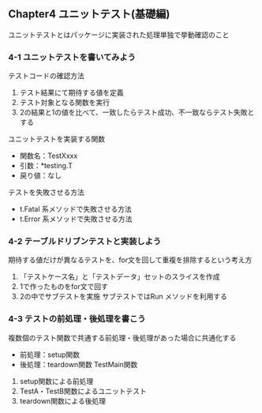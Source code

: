 ## Chapter4 ユニットテスト(基礎編)
ユニットテストとはパッケージに実装された処理単独で挙動確認のこと

### 4-1 ユニットテストを書いてみよう
テストコードの確認方法
1. テスト結果にて期待する値を定義
2. テスト対象となる関数を実行
3. 2の結果と1の値を比べて、一致したらテスト成功、不一致ならテスト失敗とする  

ユニットテストを実装する関数
- 関数名：TestXxxx
- 引数：*testing.T
- 戻り値：なし

テストを失敗させる方法
- t.Fatal 系メソッドで失敗させる方法
- t.Error 系メソッドで失敗させる方法

### 4-2 テーブルドリブンテストと実装しよう
期待する値だけが異なるテストを、for文を回して重複を排除するという考え方  
1. 「テストケース名」と「テストデータ」セットのスライスを作成
2. 1で作ったものをfor文で回す
3. 2の中でサブテストを実施
サブテストではRun メソッドを利用する

### 4-3 テストの前処理・後処理を書こう
複数個のテスト関数で共通する前処理・後処理があった場合に共通化する  
- 前処理：setup関数
- 後処理：teardown関数
TestMain関数
1. setup関数による前処理
2. TestA・TestB関数によるユニットテスト
3. teardown関数による後処理
